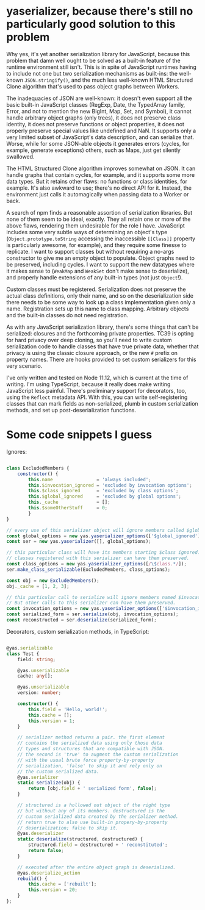 # yaserializer, because there's still no particularly good solution to this problem

Why yes, it's yet another serialization library for JavaScript, because this problem that damn well ought to be solved as a built-in feature of the runtime environment still isn't. This is in spite of JavaScript runtimes having to include not one but two serialization mechanisms as built-ins: the well-known `JSON.stringify()`, and the much less well-known HTML Structured Clone algorithm that's used to pass object graphs between Workers.

The inadequacies of JSON are well-known: it doesn't even support all the basic built-in JavaScript classes (RegExp, Date, the TypedArray family, Error, and not to mention the new BigInt, Map, Set, and Symbol), it cannot handle arbitrary object graphs (only trees), it does not preserve class identity, it does not preserve functions or object properties, it does not properly preserve special values like undefined and NaN. It supports only a very limited subset of JavaScript's data description, and can serialize that. Worse, while for some JSON-able objects it generates errors (cycles, for example, generate exceptions) others, such as Maps, just get silently swallowed.

The HTML Structured Clone algorithm improves somewhat on JSON. It can handle graphs that contain cycles, for example, and it supports some more data types. But it retains other flaws: no functions or class identities, for example. It's also awkward to use; there's no direct API for it. Instead, the environment just calls it automagically when passing data to a Worker or back.

A search of npm finds a reasonable assortion of serialization libraries. But none of them seem to be ideal, exactly. They all retain one or more of the above flaws, rendering them undesirable for the role I have. JavaScript includes some very subtle ways of determining an object's type (`Object.prototype.toString` accessing the inaccessible `[[Class]]` property is particularly awesome, for example), and they require some finesse to replicate. I want to support classes but without requiring a no-args constructor to give me an empty object to populate. Object graphs need to be preserved, including cycles. I want to support the new datatypes where it makes sense to (`WeakMap` and `WeakSet` don't make sense to deserialize), and properly handle extensions of any built-in types (not just `Object`!).

Custom classes must be registered. Serialization does not preserve the actual class definitions, only their name, and so on the deserialization side there needs to be some way to look up a class implementation given only a name. Registration sets up this name to class mapping. Arbitrary objects and the built-in classes do not need registration. 

As with any JavaScript serialization library, there's some things that can't be serialized: closures and the forthcoming private properties. TC39 is opting for hard privacy over deep cloning, so you'll need to write custom serialization code to handle classes that have true private data, whether that privacy is using the classic closure approach, or the new `#` prefix on property names. There are hooks provided to set custom serializers for this very scenario.

I've only written and tested on Node 11.12, which is current at the time of writing. I'm using TypeScript, because it really does make writing JavaScript less painful. There's preliminary support for decorators, too, using the `Reflect` metadata API. With this, you can write self-registering classes that can mark fields as non-serialized, plumb in custom serialization methods, and set up post-deserialization functions.

# Some code snippets I guess

Ignores:

```javascript

class ExcludedMembers {
	constructor() {
		this.name                = 'always included';
		this.$invocation_ignored = 'excluded by invocation options';
		this.$class_ignored      = 'excluded by class options';
		this.$global_ignored     = 'excluded by global options';
		this._cache              = [];
		this.$someOtherStuff     = 0;
		}
}

// every use of this serializer object will ignore members called $global_ignored
const global_options = new yas.yaserializer_options(['$global_ignored']);
const ser = new yas.yaserializer([], global_options);

// this particular class will have its members starting $class ignored. But other
// classes registered with this serializer can have them preserved.
const class_options = new yas.yaserializer_options([/\$class.*/]);
ser.make_class_serializable(ExcludedMembers, class_options);

const obj = new ExcludedMembers();
obj._cache = [1, 2, 3];

// this particular call to serialize will ignore members named $invocation_ignored.
// But other calls to this serializer can have them preserved.
const invocation_options = new yas.yaserializer_options(['$invocation_ignored']);
const serialized_form = ser.serialize(obj, invocation_options);
const reconstructed = ser.deserialize(serialized_form);

```

Decorators, custom serialization methods, in TypeScript:

```typescript

@yas.serializable
class Test {
 	field: string;

 	@yas.unserializable
 	cache: any[];

 	@yas.unserializable
 	version: number;

	constructor() {
		this.field = 'Hello, world!';
		this.cache = [];
		this.version = 1;
	}

	// serializer method returns a pair. the first element 
	// contains the serialized data using only those data
	// types and structures that are compatible with JSON.
	// the second is 'true' to augment the custom serialization
	// with the usual brute force property-by-property
	// serialization, 'false' to skip it and rely only on 
	// the custom serialized data.
	@yas.serializer
	static serialize(obj) {
		return [obj.field + ' serialized form', false];
	}

	// structured is a hollowed out object of the right type
	// but without any of its members. destructured is the 
	// custom serialized data created by the serializer method.
	// return true to also use built-in propery-by-property
	// deserialization; false to skip it.
	@yas.deserializer
	static deserialize(structured, destructured) {
		structured.field = destructured + ' reconstituted';
		return false;
	}

 	// executed after the entire object graph is deserialized. 
 	@yas.deserialize_action
	rebuild() {
		this.cache = ['rebuilt'];
		this.version = 20;
	}
};

```
